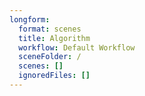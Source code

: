 ```yaml
---
longform:
  format: scenes
  title: Algorithm
  workflow: Default Workflow
  sceneFolder: /
  scenes: []
  ignoredFiles: []
---
```

